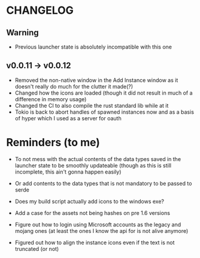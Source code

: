 # CHANGELOG

## Warning
-   Previous launcher state is absolutely incompatible with this one

## v0.0.11 -> v0.0.12

-   Removed the non-native window in the Add Instance window as it doesn't
    really do much for the clutter it made(?)
-   Changed how the icons are loaded (though it did not result in much of a
    difference in memory usage)
-   Changed the CI to also compile the rust standard lib while at it
-   Tokio is back to abort handles of spawned instances now and as a basis of
    hyper which I used as a server for oauth

# Reminders (to me)

-   To not mess with the actual contents of the data types saved in the launcher
    state to be smoothly updateable (though as this is still incomplete, this
    ain't gonna happen easily)
-   Or add contents to the data types that is not mandatory to be passed to
    serde
-   Does my build script actually add icons to the windows exe?

-   Add a case for the assets not being hashes on pre 1.6 versions
-   Figure out how to login using Microsoft accounts as the legacy and mojang
    ones (at least the ones I know the api for is not alive anymore)
-   Figured out how to align the instance icons even if the text is not
    truncated (or not)
